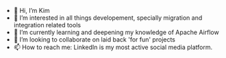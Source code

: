 - 👋 Hi, I’m Kim
- 👀 I’m interested in all things developement, specially migration and integration related tools
- 🌱 I’m currently learning and deepening my knowledge of Apache Airflow
- 💞️ I’m looking to collaborate on laid back 'for fun' projects
- 📫 How to reach me: LinkedIn is my most active social media platform.

<!---
xTooth/xTooth is a ✨ special ✨ repository because its `README.md` (this file) appears on your GitHub profile.
You can click the Preview link to take a look at your changes.
--->
